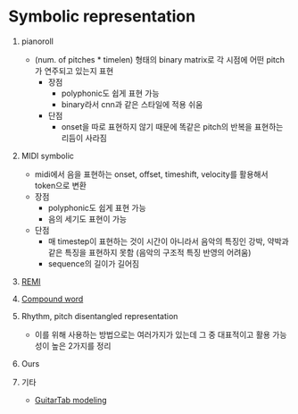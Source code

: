 # Symbolic representation
1. pianoroll
   * (num. of pitches * timelen) 형태의 binary matrix로 각 시점에 어떤 pitch가 연주되고 있는지 표현
     * 장점
       * polyphonic도 쉽게 표현 가능
       * binary라서 cnn과 같은 스타일에 적용 쉬움
     * 단점
       * onset을 따로 표현하지 않기 때문에 똑같은 pitch의 반복을 표현하는 리듬이 사라짐

2. MIDI symbolic
   * midi에서 음을 표현하는 onset, offset, timeshift, velocity를 활용해서 token으로 변환
   * 장점
     * polyphonic도 쉽게 표현 가능
     * 음의 세기도 표현이 가능 
   * 단점
     * 매 timestep이 표현하는 것이 시간이 아니라서 음악의 특징인 강박, 약박과 같은 특징을 표현하지 못함 (음악의 구조적 특징 반영의 어려움) 
     * sequence의 길이가 길어짐

3. [REMI](https://arxiv.org/pdf/2002.00212.pdf)

4. [Compound word](https://arxiv.org/pdf/2101.02402.pdf)

5. Rhythm, pitch disentangled representation
   * 이를 위해 사용하는 방법으로는 여러가지가 있는데 그 중 대표적이고 활용 가능성이 높은 2가지를 정리

6. Ours

7. 기타
   * [GuitarTab modeling](https://arxiv.org/pdf/2008.01431.pdf)
